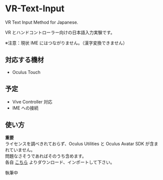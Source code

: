 # VR-Text-Input
VR Text Input Method for Japanese.

VR とハンドコントローラー向けの日本語入力実験です。

※注意：現状 IME にはつながりません。（漢字変換できません）

## 対応する機材

- Oculus Touch

## 予定

- Vive Controller 対応
- IME への接続

## 使い方

**重要**  
ライセンスを調べきれておらず、Oculus Utilities と Oculus Avatar SDK が含まれていません。  
問題なさそうであればそのうち含めます。  
各自 [こちら](https://developer3.oculus.com/downloads/) よりダウンロード、インポートして下さい。

執筆中
